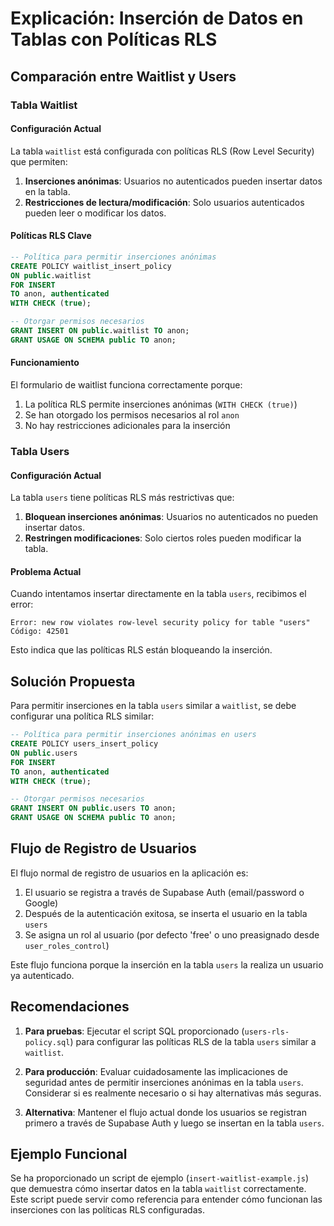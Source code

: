 # Explicación: Inserción de Datos en Tablas con Políticas RLS

## Comparación entre Waitlist y Users

### Tabla Waitlist

#### Configuración Actual

La tabla `waitlist` está configurada con políticas RLS (Row Level Security) que permiten:

1. **Inserciones anónimas**: Usuarios no autenticados pueden insertar datos en la tabla.
2. **Restricciones de lectura/modificación**: Solo usuarios autenticados pueden leer o modificar los datos.

#### Políticas RLS Clave

```sql
-- Política para permitir inserciones anónimas
CREATE POLICY waitlist_insert_policy
ON public.waitlist
FOR INSERT
TO anon, authenticated
WITH CHECK (true);

-- Otorgar permisos necesarios
GRANT INSERT ON public.waitlist TO anon;
GRANT USAGE ON SCHEMA public TO anon;
```

#### Funcionamiento

El formulario de waitlist funciona correctamente porque:

1. La política RLS permite inserciones anónimas (`WITH CHECK (true)`)
2. Se han otorgado los permisos necesarios al rol `anon`
3. No hay restricciones adicionales para la inserción

### Tabla Users

#### Configuración Actual

La tabla `users` tiene políticas RLS más restrictivas que:

1. **Bloquean inserciones anónimas**: Usuarios no autenticados no pueden insertar datos.
2. **Restringen modificaciones**: Solo ciertos roles pueden modificar la tabla.

#### Problema Actual

Cuando intentamos insertar directamente en la tabla `users`, recibimos el error:

```
Error: new row violates row-level security policy for table "users"
Código: 42501
```

Esto indica que las políticas RLS están bloqueando la inserción.

## Solución Propuesta

Para permitir inserciones en la tabla `users` similar a `waitlist`, se debe configurar una política RLS similar:

```sql
-- Política para permitir inserciones anónimas en users
CREATE POLICY users_insert_policy
ON public.users
FOR INSERT
TO anon, authenticated
WITH CHECK (true);

-- Otorgar permisos necesarios
GRANT INSERT ON public.users TO anon;
GRANT USAGE ON SCHEMA public TO anon;
```

## Flujo de Registro de Usuarios

El flujo normal de registro de usuarios en la aplicación es:

1. El usuario se registra a través de Supabase Auth (email/password o Google)
2. Después de la autenticación exitosa, se inserta el usuario en la tabla `users`
3. Se asigna un rol al usuario (por defecto 'free' o uno preasignado desde `user_roles_control`)

Este flujo funciona porque la inserción en la tabla `users` la realiza un usuario ya autenticado.

## Recomendaciones

1. **Para pruebas**: Ejecutar el script SQL proporcionado (`users-rls-policy.sql`) para configurar las políticas RLS de la tabla `users` similar a `waitlist`.

2. **Para producción**: Evaluar cuidadosamente las implicaciones de seguridad antes de permitir inserciones anónimas en la tabla `users`. Considerar si es realmente necesario o si hay alternativas más seguras.

3. **Alternativa**: Mantener el flujo actual donde los usuarios se registran primero a través de Supabase Auth y luego se insertan en la tabla `users`.

## Ejemplo Funcional

Se ha proporcionado un script de ejemplo (`insert-waitlist-example.js`) que demuestra cómo insertar datos en la tabla `waitlist` correctamente. Este script puede servir como referencia para entender cómo funcionan las inserciones con las políticas RLS configuradas.